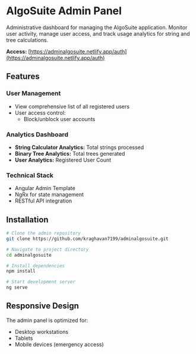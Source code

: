 # AlgoSuite Admin Panel

Administrative dashboard for managing the AlgoSuite application. Monitor user activity, manage user access, and track usage analytics for string and tree calculations.

 **Access:** [https://adminalgosuite.netlify.app/auth](https://adminalgosuite.netlify.app/auth)

## Features

### User Management
- View comprehensive list of all registered users
- User access control:
  - Block/unblock user accounts

### Analytics Dashboard
- **String Calculator Analytics:**  Total strings processed
- **Binary Tree Analytics:** Total trees generated
- **User Analytics:** Registered User Count


### Technical Stack
- Angular Admin Template
- NgRx for state management
- RESTful API integration


## Installation

```bash
# Clone the admin repository
git clone https://github.com/kraghavan7199/adminalgosuite.git

# Navigate to project directory
cd adminalgosuite

# Install dependencies
npm install

# Start development server
ng serve
```

## Responsive Design

The admin panel is optimized for:
- Desktop workstations
- Tablets
- Mobile devices (emergency access)

